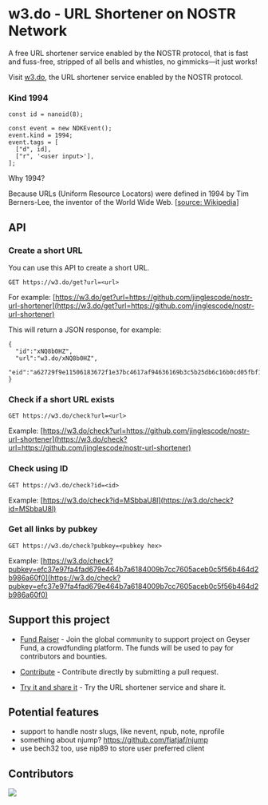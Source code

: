 # w3.do - URL Shortener on NOSTR Network

A free URL shortener service enabled by the NOSTR protocol, that is fast and fuss-free, stripped of all bells and whistles, no gimmicks—it just works!

Visit [w3.do](https://w3.do), the URL shortener service enabled by the NOSTR protocol.

### Kind 1994

```
const id = nanoid(8);

const event = new NDKEvent();
event.kind = 1994;
event.tags = [
  ["d", id],
  ["r", '<user input>'],
];
```

Why 1994?

Because URLs (Uniform Resource Locators) were defined in 1994 by Tim Berners-Lee, the inventor of the World Wide Web. [[source: Wikipedia](https://en.wikipedia.org/wiki)]

## API

### Create a short URL

You can use this API to create a short URL.

```
GET https://w3.do/get?url=<url>
```

For example: [https://w3.do/get?url=https://github.com/jinglescode/nostr-url-shortener](https://w3.do/get?url=https://github.com/jinglescode/nostr-url-shortener)

This will return a JSON response, for example:

```
{
  "id":"xNQ8b0HZ",
  "url":"w3.do/xNQ8b0HZ",
  "eid":"a62729f9e11506183672f1e37bc4617af94636169b3c5b25db6c16b0cd05fbf1"
}
```

### Check if a short URL exists

```
GET https://w3.do/check?url=<url>
```

Example: [https://w3.do/check?url=https://github.com/jinglescode/nostr-url-shortener](https://w3.do/check?url=https://github.com/jinglescode/nostr-url-shortener)

### Check using ID

```
GET https://w3.do/check?id=<id>
```

Example: [https://w3.do/check?id=MSbbaU8l](https://w3.do/check?id=MSbbaU8l)

### Get all links by pubkey

```
GET https://w3.do/check?pubkey=<pubkey hex>
```

Example: [https://w3.do/check?pubkey=efc37e97fa4fad679e464b7a6184009b7cc7605aceb0c5f56b464d2b986a60f0](https://w3.do/check?pubkey=efc37e97fa4fad679e464b7a6184009b7cc7605aceb0c5f56b464d2b986a60f0)

## Support this project

- [Fund Raiser](https://geyser.fund/project/url/) - Join the global community to support project on Geyser Fund, a crowdfunding platform. The funds will be used to pay for contributors and bounties.

- [Contribute](https://github.com/jinglescode/nostr-password-manager/pulls) - Contribute directly by submitting a pull request.

- [Try it and share it](https://w3.do/) - Try the URL shortener service and share it.

## Potential features

- support to handle nostr slugs, like nevent, npub, note, nprofile
- something about njump? https://github.com/fiatjaf/njump
- use bech32 too, use nip89 to store user preferred client

## Contributors

<a href="https://github.com/jinglescode/nostr-url-shortener/graphs/contributors">
  <img src="https://contrib.rocks/image?repo=jinglescode/nostr-url-shortener" />
</a>
